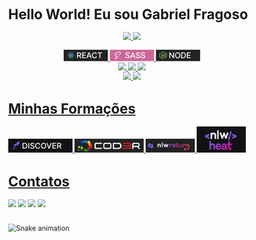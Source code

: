 <h1>Hello World! Eu sou Gabriel Fragoso</h1>

<div align="center">
  <a href="https://github.com/gabriel-fragoso">
  <img height="180em" src="https://github-readme-stats.vercel.app/api?username=gabriel-fragoso&show_icons=false&theme=dark&include_all_commits=true&count_private=true"/>
  <img height="180em" src="https://github-readme-stats.vercel.app/api/top-langs/?username=gabriel-fragoso&layout=compact&langs_count=7&theme=dark"/><br><br>
</div>


<div>
<div align="center">
<div>   
<img src="./assets/react.png" />
<img src="./assets/sass.png"/>
<img src="./assets/node.png"/><br>
<img src="https://img.shields.io/badge/HTML-e06b12?style=for-the-badge&logo=html5&logoColor=white" />
<img src="https://img.shields.io/badge/CSS-1283e0?&style=for-the-badge&logo=css3&logoColor=white" />
<img src="https://img.shields.io/badge/JavaScript-F7DF1E?style=for-the-badge&logo=javascript&logoColor=414141" />
<br/>
 
 <div align="center">
<img src="https://img.shields.io/badge/TypeScript-007ACC?style=for-the-badge&logo=typescript&logoColor=white"/>
<img src="https://img.shields.io/badge/React_Native-414141?style=for-the-badge&logo=react&logoColor=61DAFB"/>

 </div>
</div>

</div>

<h1>Minhas Formações</h1>

<img src="./assets/discover.png"/>
<img src="./assets/cod3r.png"/>
<img width='100px' src="./assets/nlw_return.png"/>
<img width='100px' src="./assets/nlw_heat.png"/>

<h1>Contatos</h1>
<div>
 <a href="https://www.instagram.com/gabrielfragoso_"><img src="https://img.shields.io/badge/Instagram-E4405F?style=for-the-badge&logo=instagram&logoColor=white" /></a>
 <a href="fragosooliveira773@gmail.com"><img src="https://img.shields.io/badge/Gmail-D14836?style=for-the-badge&logo=gmail&logoColor=white" /></a>
 <a href="https://www.linkedin.com/in/gabriel-fragoso/"><img src="https://img.shields.io/badge/LinkedIn-0077B5?style=for-the-badge&logo=linkedin&logoColor=white" /></a>
 <a href=""><img src="https://camo.githubusercontent.com/3f990cfefb64f13d28397fe586c3aa38a81fde585de479205d63c79363ebe07a/68747470733a2f2f696d672e736869656c64732e696f2f62616467652f446973636f72642d3732383944413f7374796c653d666f722d7468652d6261646765266c6f676f3d646973636f7264266c6f676f436f6c6f723d7768697465" /></a><br><br>


![Snake animation](https://github.com/gabriel-fragoso/gabriel-fragoso/blob/output/github-contribution-grid-snake.svg)


</div>
